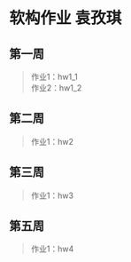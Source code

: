# 软构作业 袁孜琪  
## 第一周  
> 作业1：hw1_1  
> 作业2：hw1_2  
## 第二周  
> 作业1：hw2
## 第三周  
> 作业1：hw3
## 第五周  
> 作业1：hw4